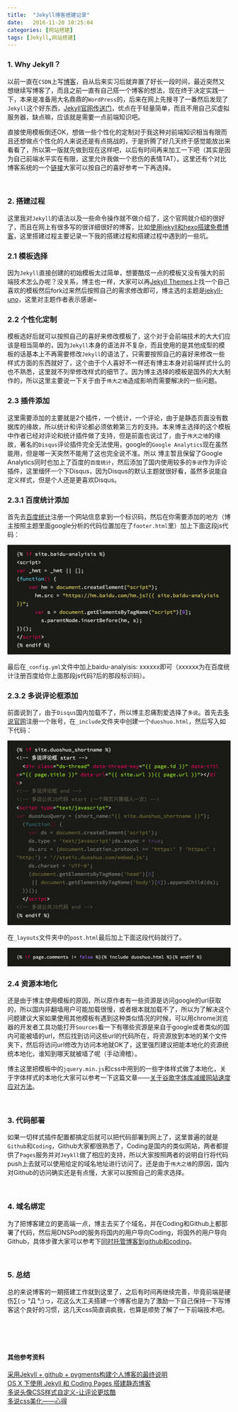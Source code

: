 ```yaml
---
title:  "Jekyll博客搭建记录"
date:   2016-11-20 10:25:04
categories: [网站搭建]
tags: [Jekyll,网站搭建]
---
```


### 1. Why Jekyll？
以前一直在`CSDN`上写[博客]，自从后来实习后就弃置了好长一段时间，最近突然又想继续写博客了，而且之前一直有自己搭一个博客的想法，现在终于决定实践一下，本来是准备用大名鼎鼎的`WordPress`的，后来在网上先搜寻了一番然后发现了`Jekyll`这个好东西，[Jekyll官网传送门]，优点在于轻量简单，而且不用自己买虚拟服务器，缺点嘛，应该就是需要一点前端知识吧。

直接使用模板倒还OK，想做一些个性化的定制对于我这种对前端知识相当有限而且还想做点个性化的人来说还是有点挑战的，于是折腾了好几天终于感觉能放出来看看了，所以第一版就先做到现在这样吧，以后有时间再来加工一下吧（其实是因为自己前端水平实在有限，这里允许我做一个悲伤的表情TAT）。这里还有个对比博客系统的一个[链接]大家可以按自己的喜好参考一下再选择。

[博客]: http://blog.csdn.net/fyfmfof
[链接]: http://www.creativebloq.com/web-design/best-blogging-platforms-121413634
[Jekyll官网传送门]: https://jekyllrb.com/
<br/>

### 2. 搭建过程
这里我对`Jekyll`的语法以及一些命令操作就不做介绍了，这个官网就介绍的很好了，而且在网上有很多写的很详细很好的博客，比如[使用jekyll和hexo搭建免费博客]，这里搭建过程主要记录一下我的搭建过程和搭建过程中遇到的一些坑。

[使用jekyll和hexo搭建免费博客]: http://www.alonemonkey.com/2016/05/20/blog-by-jekyll-hexo/

### 2.1 模板选择
因为`Jekyll`直接创建的初始模板太过简单，想要酷炫一点的模板又没有强大的前端技术怎么办呢？没关系，博主也一样，大家可以再[Jekyll Themes]上找一个自己喜欢的模板然后fork过来然后按照自己的需求修改即可，博主选的主题是[jekyll-uno]，这里对主题作者表示感谢~

[Jekyll Themes]: http://jekyllthemes.org/
[jekyll-uno]: https://github.com/joshgerdes/jekyll-uno

### 2.2 个性化定制
模板选好后就可以按照自己的喜好来修改模板了，这个对于会前端技术的大大们应该是相当简单的，因为`Jekyll`本身的语法并不复杂，而且使用的是其他成型的模板的话基本上不再需要修改`Jekyll`的语法了，只需要按照自己的喜好来修改一些样式方面的东西就好了，这个由于个人喜好不一样还有博主本身对前端样式什么的也不熟悉，这里就不列举修改样式的细节了。因为博主选择的模板是国外的大大制作的，所以这里主要说一下关于由于`伟大之墙`造成影响而需要解决的一些问题。

### 2.3 插件添加
这里需要添加的主要就是2个插件，一个统计，一个评论，由于是静态页面没有数据库的缘故，所以统计和评论都必须依赖第三方的支持。本来博主选择的这个模板中作者已经对评论和统计插件做了支持，但是前面也说过了，由于`伟大之墙`的缘故，著名的`Disqus`评论插件完全无法使用，google的`Google Analytics`现在虽然能用，但是哪一天突然不能用了这也完全说不准。所以
博主暂且保留了Google Analytics同时也加上了百度的`百度统计`，然后添加了国内使用较多的`多说`作为评论插件，这里缅怀一个下Disqus，因为Disqus的默认主题就很好看，虽然多说能自定义样式，但是个人还是更喜欢Disqus。

### 2.3.1 百度统计添加
首先去[百度统计]注册一个网站信息拿到一个标识码，然后在你需要添加的地方（博主按照主题里面google分析的代码位置加在了`footer.html`里）加上下面这段js代码：

![2016-11-20-img01](/images/posts/2016-11-20-img01.png)

最后在`_config.yml`文件中加上baidu-analyisis: xxxxxx即可（xxxxxx为在百度统计注册百度给你上面那段js代码?后的那段标识码）。

[百度统计]: http://tongji.baidu.com/web/welcome/login

### 2.3.2 多说评论框添加
前面说到了，由于`Disqus`国内加载不了，所以博主忍痛割爱选择了`多说`。首先去[多说官网]注册一个账号，在`_include`文件夹中创建一个`duoshuo.html`，然后写入如下代码：

![2016-11-20-img02](/images/posts/2016-11-20-img02.png)

在`_layouts`文件夹中的`post.html`最后加上下面这段代码就行了。

![2016-11-20-img03](/images/posts/2016-11-20-img03.png)

[多说官网]: http://duoshuo.com/

### 2.4 资源本地化
还是由于博主使用模板的原因，所以原作者有一些资源是访问google的url获取的，所以国内非翻墙用户可能加载很慢，或者根本就加载不了，所以为了解决这个问题建议大家如果使用其他模板有遇到这种类似情况的时候，可以用chrome浏览器的开发者工具功能打开`Sources`看一下有哪些资源是来自于google或者类似的国内可能被墙的url，然后找到访问这些url的代码所在，将资源放到本地的某个文件夹下，然后将访问url修改为访问本地就OK了，这里强烈建议把能本地化的资源统统本地化，谁知到哪天就被墙了呢（手动滑稽）。

博主这里把模板中的`jquery.min.js`和css中用到的一些字体样式做了本地化，关于字体样式的本地化大家可以参考一下这篇文章——[关于谷歌字体库减缓网站速度应对方法]。

[关于谷歌字体库减缓网站速度应对方法]: http://www.itbulu.com/fonts-googleapis.html
<br/>

### 3. 代码部署
如果一切样式插件配置都搞定后就可以把代码部署到网上了，这里普遍的就是`Github`和`Coding`，Github大家都很熟悉了，Coding是国内的类似网站，两者都提供了`Pages`服务并对`Jeykll`做了相应的支持，所以大家按照两者的说明自行将代码push上去就可以使用给定的域名地址进行访问了。还是由于`伟大之墙`的原因，国内对Github的访问确实还是有点慢，大家可以按照自己的需求选择。

<br/>

### 4. 域名绑定
为了把博客建立的更高端一点，博主去买了个域名，并在Coding和Github上都部署了代码，然后用DNSPod的服务将国内的用户导向Coding，将国外的用户导向Github，具体步骤大家可以参考下[同时托管博客到github和coding]。

[同时托管博客到github和coding]: http://www.jianshu.com/p/7103fbbe1eba
<br/>

### 5. 总结
总的来说博客的一期搭建工作就到这里了，之后有时间再继续完善，毕竟前端是硬伤∑(っ °Д °;)っ，花这么大工夫搭建一个博客也是为了激励一下自己保持一下写博客这个良好的习惯，这几天css简直调疯我，也算是顺势了解了一下前端技术吧。
<br/>
<br/>
<br/>
<br/>
<br/> 

#### 其他参考资料

[采用Jekyll + github + pygments构建个人博客的最终说明](http://www.jianshu.com/p/609e1197754c)  
[OS X 下使用 Jekyll 和 Coding Pages 搭建静态博客](http://www.jianshu.com/p/c8a4da59e4da)  
[多说头像CSS样式自定义-让评论更炫酷](http://www.xuanfengge.com/duoshuo.html)  
[多说css美化——心得](http://www.isiyuan.net/duoshuo-css.html)  
